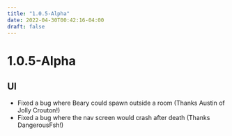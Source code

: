 ```yaml
---
title: "1.0.5-Alpha"
date: 2022-04-30T00:42:16-04:00
draft: false
---
```


# 1.0.5-Alpha

## UI
- Fixed a bug where Beary could spawn outside a room (Thanks Austin of Jolly Crouton!)
- Fixed a bug where the nav screen would crash after death (Thanks DangerousFsh!)